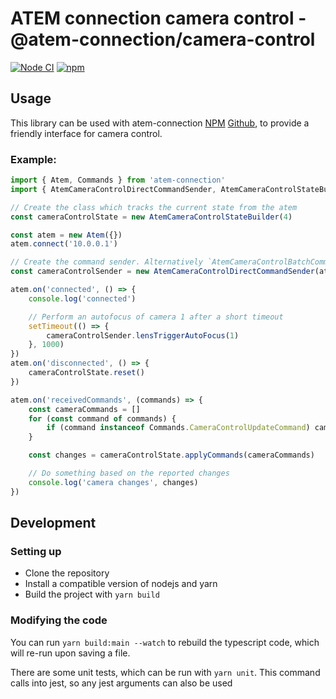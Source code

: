 # ATEM connection camera control - @atem-connection/camera-control

[![Node CI](https://github.com/julusian/atem-connection-camera-control/actions/workflows/node.yaml/badge.svg)](https://github.com/julusian/atem-connection-camera-control/actions/workflows/node.yaml)
[![npm](https://img.shields.io/npm/v/@atem-connection/camera-control)](https://www.npmjs.com/package/@atem-connection/camera-control)

## Usage

This library can be used with atem-connection [NPM](https://www.npmjs.com/package/atem-connection) [Github](https://github.com/nrkno/sofie-atem-connection), to provide a friendly interface for camera control.

### Example:

```ts
import { Atem, Commands } from 'atem-connection'
import { AtemCameraControlDirectCommandSender, AtemCameraControlStateBuilder } from '@atem-connection/camera-control'

// Create the class which tracks the current state from the atem
const cameraControlState = new AtemCameraControlStateBuilder(4)

const atem = new Atem({})
atem.connect('10.0.0.1')

// Create the command sender. Alternatively `AtemCameraControlBatchCommandSender` can be used to be able to batch multiple commands to be sent once
const cameraControlSender = new AtemCameraControlDirectCommandSender(atem)

atem.on('connected', () => {
	console.log('connected')

	// Perform an autofocus of camera 1 after a short timeout
	setTimeout(() => {
		cameraControlSender.lensTriggerAutoFocus(1)
	}, 1000)
})
atem.on('disconnected', () => {
	cameraControlState.reset()
})

atem.on('receivedCommands', (commands) => {
	const cameraCommands = []
	for (const command of commands) {
		if (command instanceof Commands.CameraControlUpdateCommand) cameraCommands.push(command)
	}

	const changes = cameraControlState.applyCommands(cameraCommands)

	// Do something based on the reported changes
	console.log('camera changes', changes)
})
```

## Development

### Setting up

- Clone the repository
- Install a compatible version of nodejs and yarn
- Build the project with `yarn build`

### Modifying the code

You can run `yarn build:main --watch` to rebuild the typescript code, which will re-run upon saving a file.

There are some unit tests, which can be run with `yarn unit`. This command calls into jest, so any jest arguments can also be used
